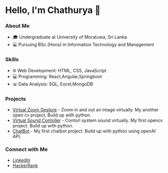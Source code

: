 # Hello, I'm Chathurya 👋

### About Me
- 🎓 Undergraduate at University of Moratuwa, Sri Lanka
- 💻 Pursuing BSc.(Hons) in Information Technology and Management

### Skills
- 🌐 Web Development: HTML, CSS, JavaScript
- 💻 Programming: React,Angular,Springboot
- 📊 Data Analysis: SQL, Excel,MongoDB

### Projects
- [Virtual Zoom Gesture](https://github.com/hewageuhcu/VirtualZoomGesture) - Zoom in and out an image virtually. My another open cv project. Build up with python.
- [Virtual Sound Contoller](https://github.com/hewageuhcu/openCV-Project) - Contorl system sound virtually. My first opencv project. Build up with python.
- [ChatBot](https://github.com/hewageuhcu/ChatBot) - My first chatbot project. Build up with python using openAI API.
### Connect with Me
- [LinkedIn](http://www.linkedin.com/in/chathurya-hewage-516499259)
- [HackerRank](https://www.hackerrank.com/profile/hewageuhcu_21)


